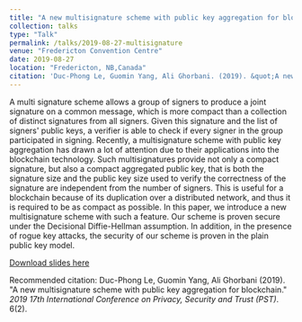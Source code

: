 ```yaml
---
title: "A new multisignature scheme with public key aggregation for blockchain"
collection: talks
type: "Talk"
permalink: /talks/2019-08-27-multisignature
venue: "Fredericton Convention Centre"
date: 2019-08-27
location: "Fredericton, NB,Canada"
citation: 'Duc-Phong Le, Guomin Yang, Ali Ghorbani. (2019). &quot;A new multisignature scheme with public key aggregation for blockchain.&quot; <i>2019 17th International Conference on Privacy, Security and Trust (PST)</i>. 6(2).'
---
```

A multi signature scheme allows a group of signers to produce a joint signature on a common message, which is more compact than a collection of distinct signatures from all signers. Given this signature and the list of signers' public keys, a verifier is able to check if every signer in the group participated in signing. Recently, a multisignature scheme with public key aggregation has drawn a lot of attention due to their applications into the blockchain technology. Such multisignatures provide not only a compact signature, but also a compact aggregated public key, that is both the signature size and the public key size used to verify the correctness of the signature are independent from the number of signers. This is useful for a blockchain because of its duplication over a distributed network, and thus it is required to be as compact as possible. In this paper, we introduce a new multisignature scheme with such a feature. Our scheme is proven secure under the Decisional Diffie-Hellman assumption. In addition, in the presence of rogue key attacks, the security of our scheme is proven in the plain public key model.

[Download slides here](https://dple.github.io/files/pst2019.ppt)

Recommended citation: Duc-Phong Le, Guomin Yang, Ali Ghorbani (2019). "A new multisignature scheme with public key aggregation for blockchain." <i>2019 17th International Conference on Privacy, Security and Trust (PST)</i>. 6(2).